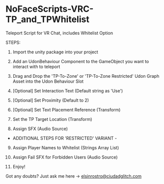 # NoFaceScripts-VRC-TP_and_TPWhitelist
Teleport Script for VR Chat, includes Whitelist Option

STEPS:

1) Import the unity package into your project

2) Add an UdonBehaviour Component to the GameObject you want to interact with to teleport

3) Drag and Drop the 'TP-To-Zone' or 'TP-To-Zone Restricted' Udon Graph Asset into the Udon Behaviour Slot

4) [Optional] Set Interaction Text (Default string as 'Use')

5) [Optional] Set Proximity (Default to 2)

6) [Optional] Set Text Placement Reference (Transform)

7) Set the TP Target Location (Transform)

8) Assign SFX (Audio Source)

- ADDITIONAL STEPS FOR 'RESTRICTED' VARIANT -
9) Assign Player Names to Whitelist (Strings Array List)

10) Assign Fail SFX for Forbidden Users (Audio Source)

11) Enjoy!


Got any doubts? Just ask me here -> elsinrostro@ciudadglitch.com
